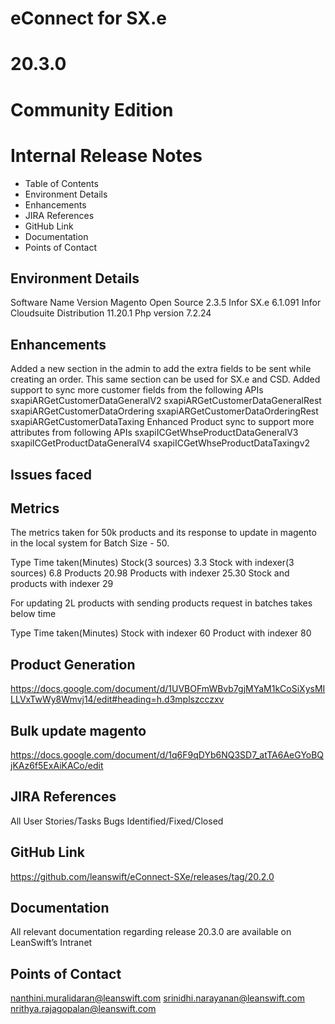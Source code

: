 




# **eConnect for SX.e** 
# **20.3.0** 
# **Community Edition**





# **Internal Release Notes**

























- Table of Contents
- Environment Details	
- Enhancements	
- JIRA References
- GitHub Link
- Documentation
- Points of Contact
























## Environment Details

Software Name
Version
Magento Open Source
2.3.5
Infor SX.e 
6.1.091
Infor Cloudsuite Distribution
11.20.1
Php version
7.2.24



## Enhancements

Added a new section in the admin to add the extra fields to be sent while creating an order. This same section can be used for SX.e and CSD.
Added support to sync more customer fields from the following APIs
sxapiARGetCustomerDataGeneralV2
sxapiARGetCustomerDataGeneralRest
sxapiARGetCustomerDataOrdering
sxapiARGetCustomerDataOrderingRest
sxapiARGetCustomerDataTaxing
Enhanced Product sync to support more attributes from following APIs 
sxapiICGetWhseProductDataGeneralV3
sxapiICGetProductDataGeneralV4
sxapiICGetWhseProductDataTaxingv2



## Issues faced





## Metrics

The metrics taken for 50k products and its response to update in magento in the local system for  Batch Size - 50.


Type
Time taken(Minutes)
Stock(3 sources)
3.3
Stock with indexer(3 sources)
6.8
Products
20.98
Products with indexer
25.30
Stock and products with indexer
29



For updating 2L products with sending products request in batches takes below time


Type
Time taken(Minutes)
Stock with indexer
60
Product with indexer
80


## Product Generation

https://docs.google.com/document/d/1UVBOFmWBvb7gjMYaM1kCoSiXysMILLVxTwWy8Wmvj14/edit#heading=h.d3mplszcczxv


## Bulk update magento

https://docs.google.com/document/d/1q6F9qDYb6NQ3SD7_atTA6AeGYoBQjKAz6f5ExAiKACo/edit


## JIRA References

All
User Stories/Tasks
Bugs Identified/Fixed/Closed 

## GitHub Link

https://github.com/leanswift/eConnect-SXe/releases/tag/20.2.0

## Documentation

All relevant documentation regarding release 20.3.0 are available on LeanSwift’s Intranet 



## Points of Contact

nanthini.muralidaran@leanswift.com
srinidhi.narayanan@leanswift.com
nrithya.rajagopalan@leanswift.com






